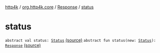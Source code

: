 [http4k](../../index.md) / [org.http4k.core](../index.md) / [Response](index.md) / [status](./status.md)

# status

`abstract val status: `[`Status`](../-status/index.md) [(source)](https://github.com/http4k/http4k/blob/master/http4k-core/src/main/kotlin/org/http4k/core/http.kt#L255)
`abstract fun status(new: `[`Status`](../-status/index.md)`): `[`Response`](index.md) [(source)](https://github.com/http4k/http4k/blob/master/http4k-core/src/main/kotlin/org/http4k/core/http.kt#L271)